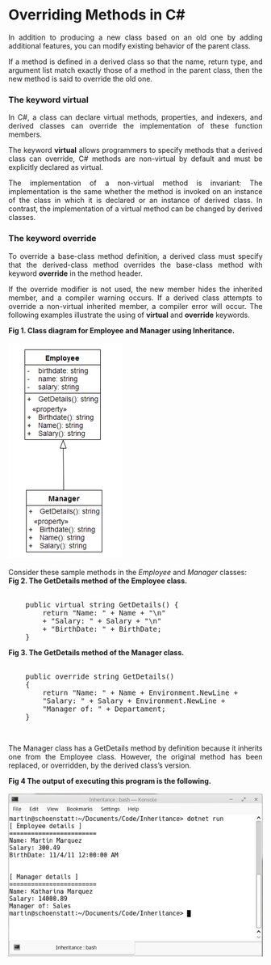 # Overriding Methods in C#
    
<p align="justify">
      In addition to producing a new class based on an old one by adding additional features, you can modify existing behavior of the parent class.
    </p>
    <p align="justify">
      If a method is defined in a derived class so that the name, return type, and argument list match exactly those of a method in the parent class, then the new method is said to override the old one.
    </p>
    <h3>The keyword virtual</h3>
    <p align="justify">
      In C#, a class can declare virtual methods, properties, and indexers, and derived classes can override the implementation of these function members. 
    </p>
    <p align="justify">
      The keyword <b>virtual</b> allows programmers to specify methods that a derived class can override, C# methods are non-virtual by default and must be explicitly declared as virtual.
    </p>
    <p align="justify">
      The implementation of a non-virtual method is invariant: The implementation is the same whether the method is invoked on an instance of the class in which it is declared or an instance of derived class. In contrast, the implementation of a virtual method can be changed by derived classes.
    </p>
    <h3>The keyword override</h3>
    <p align="justify">
      To override a base-class method definition, a derived class must specify that the derived-class method overrides the base-class method with keyword <b>override</b> in the method header.
    </p>
    <p align="justify">
      If the override modifier is not used, the new member hides the inherited member, and a compiler warning occurs. If a derived class attempts to override a non-virtual inherited member, a compiler error will occur.
      The following examples illustrate the using of <b>virtual</b> and <b>override</b> keywords.
    </p>
    <div><b>Fig 1. Class diagram for Employee and Manager using Inheritance.</b></div><br>
<div>
<IMG src="images/fig1.png">
</div><br>
<div>Consider these sample methods in the <i>Employee</i> and <i>Manager</i> classes:</div>
    <div><b>Fig 2. The GetDetails method of the Employee class.</b></div><br>
<pre>
	public virtual string GetDetails() {
		return "Name: " + Name + "\n"
		+ "Salary: " + Salary + "\n"
		+ "BirthDate: " + BirthDate;
	}
</pre>
    <div><b>Fig 3. The GetDetails method of the Manager class.</b></div><br>
<pre>
	public override string GetDetails()
	{
		return "Name: " + Name + Environment.NewLine +
		"Salary: " + Salary + Environment.NewLine +
		"Manager of: " + Departament;
	}
</pre>
<br>
<p align="justify">
  The Manager class has a GetDetails method by definition because it inherits one from the Employee class. However, the original method has been replaced, or overridden, by the derived class’s version.
</p>
<div><b>Fig 4 The output of executing this program is the following.</b></div><br>
<div>
<IMG src="images/runoverriding.png">
</div><br>
